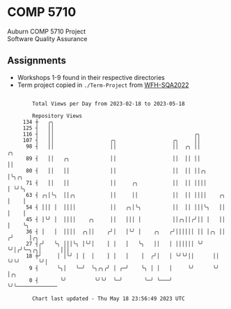 # COMP 5710
Auburn COMP 5710 Project  
Software Quality Assurance

## Assignments
- Workshops 1-9 found in their respective directories
- Term project copied in `./Term-Project` from [WFH-SQA2022](https://github.com/wumphlett/WFH-SQA2022-AUBURN)

```

        Total Views per Day from 2023-02-18 to 2023-05-18

        Repository Views
     134 ┼   ╭╮
     125 ┤   ││
     116 ┤   ││                                             ╭╮
     107 ┤   ││                  ╭╮                  ╭╮     ││
      98 ┤   ││                  ││                  ││  ╭╮ ││             ╭╮
      89 ┤   ││   ╭╮             ││                  ││  ││ ││             ││
      80 ┤   ││   ││             ││                  ││  ││ ││╭╮           │╰╮╭╮
      71 ┤   ││   ││             ││     ╭╮           ││  ││ ││││           │ ╰╯╰╮
      63 ┤ ╭╮│╰╮  ││╭╮           ││     ││           ││  ││ ││││    ╭╮     │    │
      54 ┤ │││ │  ││││           ││   ╭╮│╰╮          ││  ││ │││╰╮   ││     │    │
      45 ┤ │╰╯ │  ││││    ╭╮     ││   │││ │          ││╭╮││╭╯││ │   ││     │    ╰╮
      36 ┤ │   │  ││││  ╭╮││    ╭╯│   │╰╯ │    ╭╮   ╭╯││││││ ││ │╭╮ ││    ╭╯     │╭╮
      27 ┤╭╯   ╰╮ │││╰╮ │╰╯│    │ │   │   ╰╮   ││   │ ││││││ ╰╯ ╰╯│╭╯╰─╮╭╮│      │││
      18 ┼╯     │ │╰╯ │ │  │    │ │   │    │  ╭╯│   │ ╰╯╰╯││      ││   ╰╯╰╯      ╰╯│
       9 ┤      ╰╮│   ╰─╯  ╰╮╭╮╭╯ │ ╭─╯    ╰╮ │ │   │     ╰╯      ╰╯               │╭╮
       0 ┤       ╰╯         ╰╯╰╯  ╰─╯       ╰─╯ ╰───╯                              ╰╯╰─────────────

        Chart last updated - Thu May 18 23:56:49 2023 UTC
        
```
